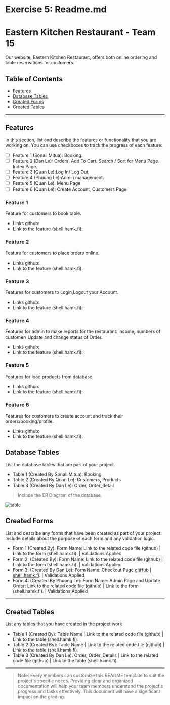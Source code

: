 # Exercise 5: Readme.md

# Eastern Kitchen Restaurant - Team 15

Our website, Eastern Kitchen Restaurant, offers both online ordering and table reservations for customers.

## Table of Contents
- [Features](#features)
- [Database Tables](#database-tables)
- [Created Forms](#created-forms)
- [Created Tables](#created-tables)

---

## Features

In this section, list and describe the features or functionality that you are working on. You can use checkboxes to track the progress of each feature.

- [ ] Feature 1 (Sonali Mitua): Booking. 
- [ ] Feature 2 (Dan Le): Orders. Add To Cart. Search / Sort for Menu Page. Index Page.
- [ ] Feature 3 (Quan Le):Log In/ Log Out.
- [ ] Feature 4 (Phuong Le):Admin management.
- [ ] Feature 5 (Quan Le): Menu Page
- [ ] Feature 6 (Quan Le): Create Account, Customers Page

### Feature 1

Feature for customers to book table.
- Links github:
- Link to the feature (shell.hamk.fi):

### Feature 2

Feature for customers to place orders online. 
- Links github:
- Link to the feature (shell.hamk.fi):

### Feature 3

Features for customers to Login,Logout your Account. 
- Links github:
- Link to the feature (shell.hamk.fi):

### Feature 4

Features for admin to make reports for the restaurant: income, numbers of customer/ Update and change status of Order.
- Links github:
- Link to the feature (shell.hamk.fi):
### Feature 5

Features for load products from database. 
- Links github:
- Link to the feature (shell.hamk.fi):
### Feature 6

Features for customers to create account and track their orders/booking/profile. 
- Links github:
- Link to the feature (shell.hamk.fi):

## Database Tables

List the database tables that are part of your project. 

- Table 1 (Created By Sonali Mitua): Booking
- Table 2 (Created By Quan Le): Customers, Products
- Table 3 (Created By Dan Le): Order, Order_detail
> Include the ER Diagram of the database. 

![table](https://github.com/o0akin0o/WebProgrammingTeam15/assets/7956848/90eebd1b-2e85-4ee3-a660-1c3ababb2f83)


## Created Forms

List and describe any forms that have been created as part of your project. Include details about the purpose of each form and any validation logic.

- Form 1 (Created By): Form Name: Link to the related code file (github) | Link to the form (shell.hamk.fi). | Validations Applied
- Form 2: (Created By): Form Name: Link to the related code file (github) | Link to the form (shell.hamk.fi).  | Validations Applied
- Form 3: (Created By Dan Le): Form Name: Checkout Page [gitHub](https://github.com/o0akin0o/WebProgrammingTeam15/blob/main/src/pages/cart.php)
 | [shell.hamk.fi](http://shell.hamk.fi/~bbcap23_15/src/pages/cart.php).  | Validations Applied
- Form 4: (Created By Phuong Le):  Form Name: Admin Page and Update Order: Link to the related code file (github) | Link to the form (shell.hamk.fi).  | Validations Applied

---

## Created Tables

List any tables that you have created in the project work

- Table 1 (Created By): Table Name | Link to the related code file (github) | Link to the table (shell.hamk.fi).
- Table 2 (Created By): Table Name | Link to the related code file (github) | Link to the table (shell.hamk.fi).
- Table 3 (Created By Dan Le): Order, Order_Details | Link to the related code file (github) | Link to the table (shell.hamk.fi).

---



>Note: Every members can customize this README template to suit the project's specific needs. Providing clear and organized documentation will help your team members understand the project's progress and tasks effectively. This document will have a significant impact on the grading. 
